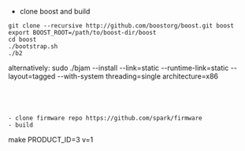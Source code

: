 - clone boost and build
```
git clone --recursive http://github.com/boostorg/boost.git boost
export BOOST_ROOT=/path/to/boost-dir/boost
cd boost
./bootstrap.sh
./b2

```
alternatively:
sudo ./bjam --install --link=static --runtime-link=static --layout=tagged --with-system threading=single architecture=x86
```



```
```

- clone firmware repo https://github.com/spark/firmware
- build
```
make PRODUCT_ID=3 v=1
```

